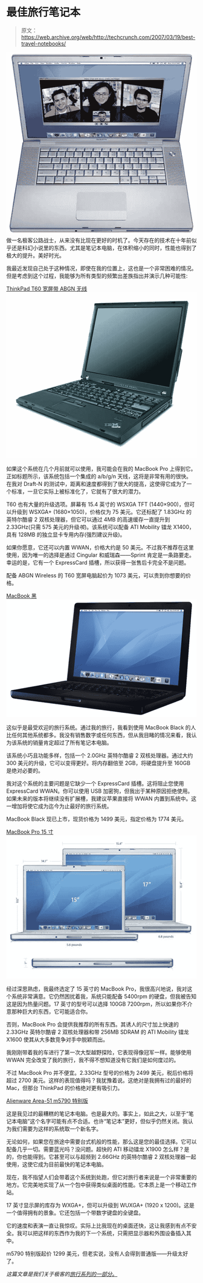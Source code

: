 # 最佳旅行笔记本

> 原文：<https://web.archive.org/web/http://techcrunch.com/2007/03/19/best-travel-notebooks/>

![](img/615674fba91adb043ca2cb0825fafb2e.png)
做一名极客公路战士，从来没有比现在更好的时机了。今天存在的技术在十年前似乎还是科幻小说里的东西。尤其是笔记本电脑，在体积缩小的同时，性能也得到了极大的提升。美好时光。

我最近发现自己处于这种情况，即使在我的位置上，这也是一个非常困难的情况。但是考虑到这个过程，我能够为所有类型的频繁出差族指出并演示几种可能性:

[ThinkPad T60 宽屏带 ABGN 无线](https://web.archive.org/web/20210301234552/https://beta.techcrunch.com/wp-content/uploads/2007/03/customize.gif)
![](img/9eb7e81b773d23affc38079304d1acdc.png)

如果这个系统在几个月前就可以使用，我可能会在我的 MacBook Pro 上得到它。正如标题所示，该系统包括一个集成的 a/b/g/n 天线，这将是非常有用的很快。在我对 Draft-N 的测试中，距离和速度都得到了很大的提高，这使得它成为了一个标准，一旦它实际上被标准化了，它就有了很大的潜力。

T60 也有大量的升级选项。屏幕有 15.4 英寸的 WSXGA TFT (1440×900)，但可以升级到 WSXGA+ (1680×1050)，价格仅为 75 美元。它还标配了 1.83GHz 的英特尔酷睿 2 双核处理器，但它可以通过 4MB 的高速缓存一直提升到 2.33GHz(只需 575 美元的升级*咳*)。该系统可以配备 ATI Mobility 镭龙 X1400，具有 128MB 的独立显卡专用内存(强烈建议升级)。

如果你愿意，它还可以内置 WWAN，价格大约是 50 美元。不过我不推荐在这里使用，因为唯一的选择是通过 Cingular 和威瑞森——Sprint 肯定是一条路要走。幸运的是，它有一个 ExpressCard 插槽，所以获得一张售后卡完全不是问题。

配备 ABGN Wireless 的 T60 宽屏电脑起价为 1073 美元，可以贵到你想要的价格。

 [MacBook 黑](https://web.archive.org/web/20210301234552/http://store.apple.com/1-800-MY-APPLE/WebObjects/AppleStore.woa/6694001/wo/oe3duy7sWX3v3TVwmHb1Elelt2v/2.?p=0)
![](img/cdccaf9a3d404da5f05991dbaf0b8ed9.png)

这似乎是最受欢迎的旅行系统。通过我的旅行，我看到使用 MacBook Black 的人比任何其他系统都多。我没有销售数字或任何东西，但从我目睹的情况来看，我认为该系统的销量肯定超过了所有笔记本电脑。

该系统小巧且功能多样，包括一个 2.0GHz 英特尔酷睿 2 双核处理器。通过大约 300 美元的升级，它可以变得更好。将内存翻倍至 2GB，将硬盘提升至 160GB 是绝对必要的。

我对这个系统的主要问题是它缺少一个 ExpressCard 插槽。这将阻止您使用 ExpressCard WWAN。你可以使用 USB 加密狗，但我出于某种原因拒绝使用。如果未来的版本将继续没有扩展槽，我建议苹果直接将 WWAN 内置到系统中。这一增加将使它成为迄今为止最好的旅行系统。

MacBook Black 现已上市，现货价格为 1499 美元，指定价格为 1774 美元。

[MacBook Pro 15 寸](https://web.archive.org/web/20210301234552/http://store.apple.com/1-800-MY-APPLE/WebObjects/AppleStore.woa/wa/RSLID?ncto=MacBookPro&aa=69EF97D7&mco=69EF97D7)
![](img/64ef3e4c8ec71369562fa63a1b2eb82a.png)

经过深思熟虑，我最终选定了 15 英寸的 MacBook Pro，我很高兴地说，我对这个系统非常满意。它仍然困扰着我，系统只能配备 5400rpm 的硬盘，但我被告知这是因为热量问题。17 英寸的型号可以选择 100GB 7200rpm，所以如果你不介意那种巨大的东西，它可能适合你。

否则，MacBook Pro 会提供我推荐的所有东西。其诱人的尺寸加上快速的 2.33GHz 英特尔酷睿 2 双核处理器和带 256MB SDRAM 的 ATI Mobility 镭龙 X1600 使其从大多数竞争对手中脱颖而出。

我刚刚带着我的车进行了第一次大型越野探险，它表现得像冠军一样。能够使用 WWAN 完全改变了我的旅行，我不得不想知道没有它我们是如何度过的。

不过 MacBook Pro 并不便宜。2.33GHz 型号的价格为 2499 美元，税后价格将超过 2700 美元。这样的表现值得吗？我犹豫着说。这绝对是我拥有过的最好的 Mac，但那台 ThinkPad 的价格绝对更有吸引力。

[Alienware Area-51 m5790 特别版](https://web.archive.org/web/20210301234552/http://alienware.com/product_detail_pages/Area-51_m5790/area-51m_overview.aspx?SysCode=PC-LT-AREA51M5790&SubCode=SKU-DEFAULT#pdp-nav)


这是我见过的最糟糕的笔记本电脑。也是最大的。事实上，如此之大，以至于“笔记本电脑”这个名字可能有点不合适。也许“笔记本”更好，但似乎仍然关闭。我认为我们需要为这样的系统取一个新名字。

无论如何，如果您在旅途中需要台式机般的性能，那么这是您的最佳选择。它可以配备几乎一切。需要蓝光吗？没问题。超快的 ATI 移动镭龙 X1900 怎么样？是的，你也能得到。它甚至可以与超频到 2.66GHz 的英特尔酷睿 2 双核处理器一起使用，这使它成为目前最快的笔记本电脑。

现在，我不指望人们会带着这个系统到处跑，但它对旅行者来说是一个非常重要的地方。它完美地实现了从一个包中获得类似桌面的性能。它本质上是一个移动工作站。

17 英寸显示屏的库存为 WXGA+，但可以升级到 WUXGA+ (1920 x 1200)。这是一个值得拥有的景象。它还包括一个带数字键盘的全键盘。

它的速度和表演一直让我惊叹。实际上比我现在的桌面还快，这让我感到有点不安全。我可以把这样的东西作为我的下一个系统，只需把显示器和外围设备插入其中。

m5790 特别版起价 1299 美元，但老实说，没有人会得到普通版——升级太好了。

*这篇文章是我们关于极客的[旅行系列的一部分。](https://web.archive.org/web/20210301234552/http://crunchgear.com/category/travel-for-geeks/)*